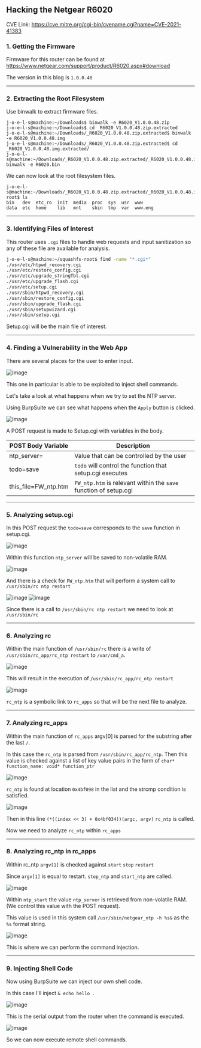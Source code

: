 ## Hacking the Netgear R6020

CVE Link: <https://cve.mitre.org/cgi-bin/cvename.cgi?name=CVE-2021-41383>

### 1. Getting the Firmware

Firmware for this router can be found at <https://www.netgear.com/support/product/R6020.aspx#download>

The version in this blog is `1.0.0.48`

***

### 2. Extracting the Root Filesystem
Use binwalk to extract firmware files.

```console
j-o-e-l-s@machine:~/Downloads$ binwalk -e R6020_V1.0.0.48.zip 
j-o-e-l-s@machine:~/Downloads$ cd _R6020_V1.0.0.48.zip.extracted
j-o-e-l-s@machine:~/Downloads/_R6020_V1.0.0.48.zip.extracted$ binwalk -e R6020_V1.0.0.48.img 
j-o-e-l-s@machine:~/Downloads/_R6020_V1.0.0.48.zip.extracted$ cd _R6020_V1.0.0.48.img.extracted/
j-o-e-l-s@machine:~/Downloads/_R6020_V1.0.0.48.zip.extracted/_R6020_V1.0.0.48.img.extracted$ binwalk -e R6020.bin 
```

We can now look at the root filesystem files.
```console
j-o-e-l-s@machine:~/Downloads/_R6020_V1.0.0.48.zip.extracted/_R6020_V1.0.0.48.img.extracted/_R6020.bin.extracted/squashfs-root$ ls
bin   dev  etc_ro  init  media  proc  sys  usr  www
data  etc  home    lib   mnt    sbin  tmp  var  www.eng
```

***

### 3. Identifying Files of Interest
This router uses `.cgi` files to handle web requests and input sanitization so any of these file are available for analysis.
```sh
j-o-e-l-s@machine:~/squashfs-root$ find -name "*.cgi*"
./usr/etc/htpwd_recovery.cgi
./usr/etc/restore_config.cgi
./usr/etc/upgrade_stringTbl.cgi
./usr/etc/upgrade_flash.cgi
./usr/etc/setup.cgi
./usr/sbin/htpwd_recovery.cgi
./usr/sbin/restore_config.cgi
./usr/sbin/upgrade_flash.cgi
./usr/sbin/setupwizard.cgi
./usr/sbin/setup.cgi
```

Setup.cgi will be the main file of interest.

***
 
### 4. Finding a Vulnerability in the Web App
There are several places for the user to enter input.

![image](https://user-images.githubusercontent.com/90354476/133454942-524edbd5-579a-4183-838e-e250f20abc5f.png)

This one in particular is able to be exploited to inject shell commands.

Let's take a look at what happens when we try to set the NTP server.

Using BurpSuite we can see what happens when the `Apply` button is clicked.

![image](https://user-images.githubusercontent.com/90354476/133455930-9417eb46-0b6c-46f2-9a06-9f5b0d3a2f33.png)

A POST request is made to Setup.cgi with variables in the body.

| POST Body Variable     | Description |
| ---------------------- | ---------------------------- |
|   ntp_server=          |  Value that can be controlled by the user                 |
|   todo=save            |  `todo` will control the function that setup.cgi executes |
| this_file=FW_ntp.htm   |  `FW_ntp.htm` is relevant within the `save` function of setup.cgi |

***

### 5. Analyzing setup.cgi


In this POST request the `todo=save` corresponds to the `save` function in setup.cgi.


![image](https://user-images.githubusercontent.com/90354476/133480008-03268f33-f59c-4930-97ff-bfaa98f197d7.png) 

Within this function `ntp_server` will be saved to non-volatile RAM.

![image](https://user-images.githubusercontent.com/90354476/133482249-4ccf4002-a010-4519-8cf9-885537bd0348.png)

And there is a check for `FW_ntp.htm` that will perform a system call to `/usr/sbin/rc ntp restart`

![image](https://user-images.githubusercontent.com/90354476/133485320-36292c85-8ce1-4c4f-bf5a-98b1da77879b.png)
![image](https://user-images.githubusercontent.com/90354476/133485861-f345fda8-be36-4084-9cfa-6e61c89e7893.png)

Since there is a call to `/usr/sbin/rc ntp restart` we need to look at `/usr/sbin/rc`

***

### 6. Analyzing rc

Within the main function of `/usr/sbin/rc` there is a write of `/usr/sbin/rc_app/rc_ntp restart` to  `/var/cmd_a`.

![image](https://user-images.githubusercontent.com/90354476/133497783-365a5f4f-e37a-4a4c-b773-e870426eb30f.png)

This will result in the execution of `/usr/sbin/rc_app/rc_ntp restart`

![image](https://user-images.githubusercontent.com/90354476/133498802-32098501-6ca9-432b-a1c0-5b6773c5b508.png)

`rc_ntp` is a symbolic link to `rc_apps` so that will be the next file to analyze.


***

### 7. Analyzing rc_apps

Within the main function of `rc_apps` argv[0] is parsed for the substring after the last `/`.

In this case the `rc_ntp` is parsed from `/usr/sbin/rc_app/rc_ntp`. Then this value is checked against a list of key value pairs in the form of `char* function_name: void* function_ptr`

![image](https://user-images.githubusercontent.com/90354476/133505883-381bb7d3-5efe-4673-8b7d-b70534ce8e29.png)

`rc_ntp` is found at location `0x4bf098` in the list and the strcmp condition is satisfied.

![image](https://user-images.githubusercontent.com/90354476/133506166-c1da21d3-5ce6-4f3b-914c-c6020e4168bb.png)

Then in this line `(*((index << 3) + 0x4bf034))(argc, argv)` `rc_ntp` is called.

Now we need to analyze `rc_ntp` within `rc_apps`

***

### 8. Analyzing rc_ntp in rc_apps 

Within rc_ntp `argv[1]` is checked against `start` `stop` `restart`

Since `argv[1]` is equal to restart. `stop_ntp` and `start_ntp` are called.

![image](https://user-images.githubusercontent.com/90354476/133508636-b386c2b1-a8a0-4cd0-98f8-cc72d07bb2a5.png)

Within `ntp_start` the value `ntp_server` is retrieved from non-volatile RAM. (We control this value with the POST request).

This value is used in this system call `/usr/sbin/netgear_ntp -h %s&` as the `%s` format string.

![image](https://user-images.githubusercontent.com/90354476/133509743-3690abe2-80b1-4aab-a8f6-1ad6d6109641.png)

This is where we can perform the command injection.

***

### 9. Injecting Shell Code

Now using BurpSuite we can inject our own shell code.

In this case I'll inject `& echo hello `.

![image](https://user-images.githubusercontent.com/90354476/133516407-3aa9ee3b-778c-45c9-93a7-0fd4bcacf3e4.png)

This is the serial output from the router when the command is executed.

![image](https://user-images.githubusercontent.com/90354476/133516462-28a7d516-76ad-4393-9863-a3b54ed6f0b3.png)

So we can now execute remote shell commands.
